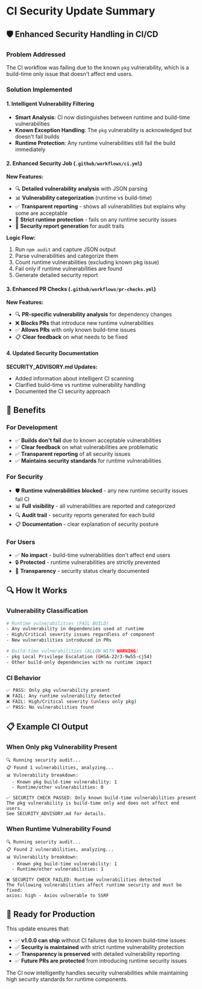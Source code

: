 # CI Security Update Summary

## 🛡️ Enhanced Security Handling in CI/CD

### Problem Addressed

The CI workflow was failing due to the known `pkg` vulnerability, which is a build-time only issue that doesn't affect end users.

### Solution Implemented

#### 1. Intelligent Vulnerability Filtering

- **Smart Analysis**: CI now distinguishes between runtime and build-time vulnerabilities
- **Known Exception Handling**: The `pkg` vulnerability is acknowledged but doesn't fail builds
- **Runtime Protection**: Any runtime vulnerabilities still fail the build immediately

#### 2. Enhanced Security Job (`.github/workflows/ci.yml`)

**New Features:**

- 🔍 **Detailed vulnerability analysis** with JSON parsing
- 📊 **Vulnerability categorization** (runtime vs build-time)
- ✅ **Transparent reporting** - shows all vulnerabilities but explains why some are acceptable
- 🚨 **Strict runtime protection** - fails on any runtime security issues
- 📄 **Security report generation** for audit trails

**Logic Flow:**

1. Run `npm audit` and capture JSON output
2. Parse vulnerabilities and categorize them
3. Count runtime vulnerabilities (excluding known pkg issue)
4. Fail only if runtime vulnerabilities are found
5. Generate detailed security report

#### 3. Enhanced PR Checks (`.github/workflows/pr-checks.yml`)

**New Features:**

- 🔍 **PR-specific vulnerability analysis** for dependency changes
- ❌ **Blocks PRs** that introduce new runtime vulnerabilities
- ✅ **Allows PRs** with only known build-time issues
- 📋 **Clear feedback** on what needs to be fixed

#### 4. Updated Security Documentation

**SECURITY_ADVISORY.md Updates:**

- Added information about intelligent CI scanning
- Clarified build-time vs runtime vulnerability handling
- Documented the CI security approach

## 🎯 Benefits

### For Development

- ✅ **Builds don't fail** due to known acceptable vulnerabilities
- ✅ **Clear feedback** on what vulnerabilities are problematic
- ✅ **Transparent reporting** of all security issues
- ✅ **Maintains security standards** for runtime vulnerabilities

### For Security

- 🛡️ **Runtime vulnerabilities blocked** - any new runtime security issues fail CI
- 📊 **Full visibility** - all vulnerabilities are reported and categorized
- 🔍 **Audit trail** - security reports generated for each build
- 📋 **Documentation** - clear explanation of security posture

### For Users

- ✅ **No impact** - build-time vulnerabilities don't affect end users
- 🔒 **Protected** - runtime vulnerabilities are strictly prevented
- 📖 **Transparency** - security status clearly documented

## 🔍 How It Works

### Vulnerability Classification

```bash
# Runtime vulnerabilities (FAIL BUILD)
- Any vulnerability in dependencies used at runtime
- High/Critical severity issues regardless of component
- New vulnerabilities introduced in PRs

# Build-time vulnerabilities (ALLOW WITH WARNING)
- pkg Local Privilege Escalation (GHSA-22r3-9w55-cj54)
- Other build-only dependencies with no runtime impact
```

### CI Behavior

```bash
✅ PASS: Only pkg vulnerability present
❌ FAIL: Any runtime vulnerability detected
❌ FAIL: High/Critical severity (unless only pkg)
✅ PASS: No vulnerabilities found
```

## 📋 Example CI Output

### When Only pkg Vulnerability Present

```
🔍 Running security audit...
📋 Found 1 vulnerabilities, analyzing...
📊 Vulnerability breakdown:
  - Known pkg build-time vulnerability: 1
  - Runtime/other vulnerabilities: 0

✅ SECURITY CHECK PASSED: Only known build-time vulnerabilities present
The pkg vulnerability is build-time only and does not affect end users.
See SECURITY_ADVISORY.md for details.
```

### When Runtime Vulnerability Found

```
🔍 Running security audit...
📋 Found 2 vulnerabilities, analyzing...
📊 Vulnerability breakdown:
  - Known pkg build-time vulnerability: 1
  - Runtime/other vulnerabilities: 1

❌ SECURITY CHECK FAILED: Runtime vulnerabilities detected
The following vulnerabilities affect runtime security and must be fixed:
axios: high - Axios vulnerable to SSRF
```

## 🚀 Ready for Production

This update ensures that:

- ✅ **v1.0.0 can ship** without CI failures due to known build-time issues
- ✅ **Security is maintained** with strict runtime vulnerability protection
- ✅ **Transparency is preserved** with detailed vulnerability reporting
- ✅ **Future PRs are protected** from introducing runtime security issues

The CI now intelligently handles security vulnerabilities while maintaining high security standards for runtime components.
